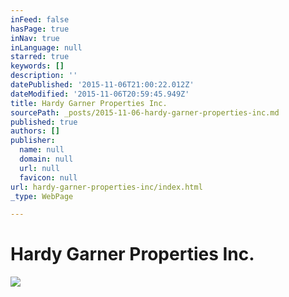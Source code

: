 ```yaml
---
inFeed: false
hasPage: true
inNav: true
inLanguage: null
starred: true
keywords: []
description: ''
datePublished: '2015-11-06T21:00:22.012Z'
dateModified: '2015-11-06T20:59:45.949Z'
title: Hardy Garner Properties Inc.
sourcePath: _posts/2015-11-06-hardy-garner-properties-inc.md
published: true
authors: []
publisher:
  name: null
  domain: null
  url: null
  favicon: null
url: hardy-garner-properties-inc/index.html
_type: WebPage

---
```

# Hardy Garner Properties Inc.
![](https://the-grid-user-content.s3-us-west-2.amazonaws.com/0e46b24e-d8e2-4de2-93eb-0ec872eff2e6.jpg)